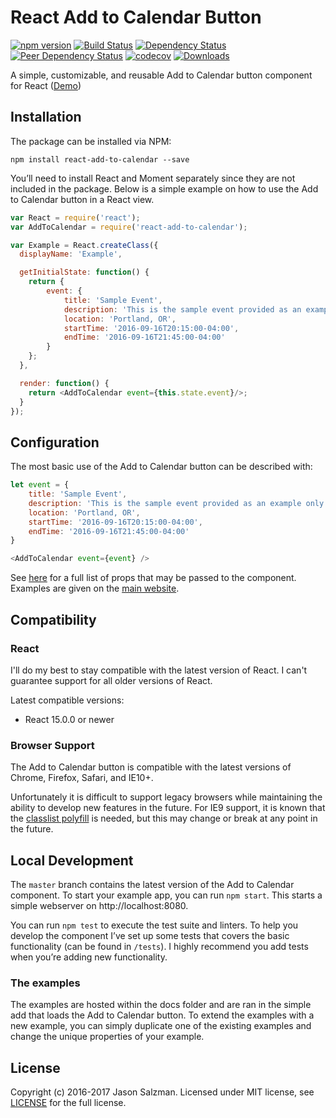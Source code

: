 # React Add to Calendar Button

[![npm version](https://badge.fury.io/js/react-add-to-calendar.svg)](https://badge.fury.io/js/react-add-to-calendar)
[![Build Status](https://travis-ci.org/jasonsalzman/react-add-to-calendar.svg?branch=master)](https://travis-ci.org/jasonsalzman/react-add-to-calendar)
[![Dependency Status](https://img.shields.io/david/strongloop/express.svg?maxAge=2592000)](https://david-dm.org/jasonsalzman/react-add-to-calendar)
[![Peer Dependency Status](https://img.shields.io/david/peer/webcomponents/generator-element.svg?maxAge=2592000)](https://david-dm.org/jasonsalzman/react-add-to-calendar)
[![codecov](https://codecov.io/gh/jasonsalzman/react-add-to-calendar/branch/master/graph/badge.svg)](https://codecov.io/gh/jasonsalzman/react-add-to-calendar)
[![Downloads](http://img.shields.io/npm/dm/react-add-to-calendar.svg)](https://npmjs.org/package/react-add-to-calendar)

A simple, customizable, and reusable Add to Calendar button component for React ([Demo](https://jasonsalzman.github.io/react-add-to-calendar/))

## Installation

The package can be installed via NPM:

```
npm install react-add-to-calendar --save
```

You’ll need to install React and Moment separately since they are not included in the package. Below is a simple example on how to use the Add to Calendar button in a React view.

```js
var React = require('react');
var AddToCalendar = require('react-add-to-calendar');

var Example = React.createClass({
  displayName: 'Example',

  getInitialState: function() {
    return {
        event: {
            title: 'Sample Event',
            description: 'This is the sample event provided as an example only',
            location: 'Portland, OR',
            startTime: '2016-09-16T20:15:00-04:00',
            endTime: '2016-09-16T21:45:00-04:00'
        }
    };
  },

  render: function() {
    return <AddToCalendar event={this.state.event}/>;
  }
});
```

## Configuration

The most basic use of the Add to Calendar button can be described with:

```js
let event = {
    title: 'Sample Event',
    description: 'This is the sample event provided as an example only',
    location: 'Portland, OR',
    startTime: '2016-09-16T20:15:00-04:00',
    endTime: '2016-09-16T21:45:00-04:00'
}

<AddToCalendar event={event} />
```

See [here](https://github.com/jasonsalzman/react-add-to-calendar/blob/master/docs/ReactAddToCalendar.md) for a full list of props that may be passed to the component. Examples are given on the [main website](https://jasonsalzman.github.io/react-add-to-calendar).

## Compatibility

### React

I'll do my best to stay compatible with the latest version of React. I can't guarantee support for all older versions of React.

Latest compatible versions:
- React 15.0.0 or newer

### Browser Support

The Add to Calendar button is compatible with the latest versions of Chrome, Firefox, Safari, and IE10+.

Unfortunately it is difficult to support legacy browsers while maintaining the ability to develop new features in the future.  For IE9 support, it is known that the [classlist polyfill](https://www.npmjs.com/package/classlist-polyfill) is needed, but this may change or break at any point in the future.

## Local Development

The `master` branch contains the latest version of the Add to Calendar component. To start your example app, you can run `npm start`. This starts a simple webserver on http://localhost:8080.

You can run `npm test` to execute the test suite and linters. To help you develop the component I’ve set up some tests that covers the basic functionality (can be found in  `/tests`). I highly recommend you add tests when you’re adding new functionality.

### The examples
The examples are hosted within the docs folder and are ran in the simple add that loads the Add to Calendar button. To extend the examples with a new example, you can simply duplicate one of the existing examples and change the unique properties of your example.

## License

Copyright (c) 2016-2017 Jason Salzman. Licensed under MIT license, see [LICENSE](LICENSE) for the full license.